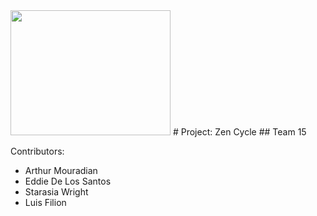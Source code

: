 
<img src="https://user-images.githubusercontent.com/17861084/108796141-0bc48d80-7556-11eb-98d0-3466c7e91661.jpg" width="256" height="200">
# Project: Zen Cycle
## Team 15

Contributors:
- Arthur Mouradian
- Eddie De Los Santos
- Starasia Wright
- Luis Filion
